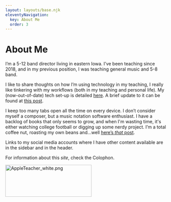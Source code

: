 ```yaml
---
layout: layouts/base.njk
eleventyNavigation:
  key: About Me
  order: 3
---
```

# About Me

I’m a 5-12 band director living in eastern Iowa. I’ve been teaching since 2018, and in my previous position, I was teaching general music and 5-8 band.

I like to share thoughts on how I’m using technology in my teaching, I really like tinkering with my workflows (both in my teaching and personal life). My (now-out-of-date) tech set-up is detailed <a href="https://mrehler.wordpress.com/2018/01/10/my-tech-set-up/">here</a>. A brief update to it can be found at [this post](https://mrehler.wordpress.com/2024/01/02/my-default-apps-of-2023/).

I keep too many tabs open all the time on every device. I don’t consider myself a composer, but a music notation software enthusiast. I have a backlog of books that only seems to grow, and when I'm wasting time, it's either watching college football or digging up some nerdy project. I’m a total coffee nut, roasting my own beans and…well <a href="https://mrehler.wordpress.com/2018/01/11/coffee-setup-my-coffee-story/">here’s *that* post</a>.

Links to my social media accounts where I have other content available are in the sidebar and in the header.

For information about this *site*, check the Colophon.

<img class="alignnone  wp-image-136" src="https://mrehler.files.wordpress.com/2018/04/appleteacher_white.png" alt="AppleTeacher_white.png" width="270" height="100" />
